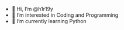 - 👋 Hi, I’m @h1r19y
- 👀 I’m interested in Coding and Programming
- 🌱 I’m currently learning Python

<!---
h1r19y/h1r19y is a ✨ special ✨ repository because its `README.md` (this file) appears on your GitHub profile.
You can click the Preview link to take a look at your changes.
--->
